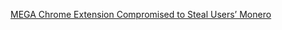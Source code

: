[MEGA Chrome Extension Compromised to Steal Users’ Monero](https://cointelegraph.com/news/mega-chrome-extension-compromised-to-steal-users-monero)